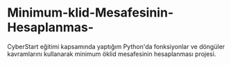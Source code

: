 # Minimum-klid-Mesafesinin-Hesaplanmas-
CyberStart eğitimi kapsamında yaptığım Python'da fonksiyonlar ve döngüler kavramlarını kullanarak minimum öklid mesafesinin hesaplanması projesi.

